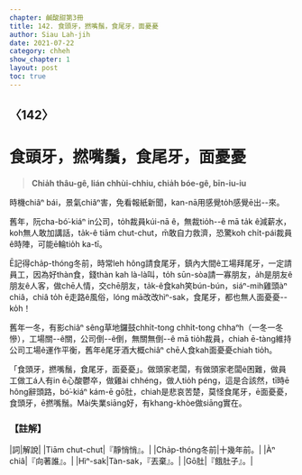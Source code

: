 ```yaml
---
chapter: 鹹酸甜第3冊
title: 142. 食頭牙，撚嘴鬚，食尾牙，面憂憂
author: Siau Lah-jih
date: 2021-07-22
category: chheh
show_chapter: 1
layout: post
toc: true
---
```


## 〈142〉
# 食頭牙，撚嘴鬚，食尾牙，面憂憂
> **Chia̍h thâu-gê, lián chhùi-chhiu, chia̍h bóe-gê, bīn-iu-iu**
 
時機chiâⁿ bái，景氣chiâⁿ害，免看報紙新聞，kan-nā用感覺to̍h感覺ē出--來。

舊年，阮cha-bó͘-kiáⁿ in公司，to̍h裁員kúi-nā ê，無裁tio̍h--ê mā ta̍k ê減薪水，koh無人敢加講話，ta̍k-ê tiām chut-chut，m̄敢自力救濟，恐驚koh chi̍t-pái裁員ê時陣，可能ē輪tio̍h ka-tī。

Ē記得cha̍p-thóng冬前，時常leh hông請食尾牙，鎮內大間ê工場拜尾牙，一定請員工，因為好thàn食，錢thàn kah là-là叫，to̍h sūn-sòa請一寡朋友，a̍h是朋友ê朋友ê人客，做chē人情，交chē朋友，ta̍k-ê食kah笑bún-bún，siáⁿ-mih雞頭àⁿ chiâ，chiâ to̍h ē走路ê風俗，lóng mā改改hìⁿ-sak，食尾牙，都也無人面憂憂--ko̍h！

舊年一冬，有影chiâⁿ sêng草地鑼鼓chhi̍t-tong chhi̍t-tong chhaⁿh（一冬一冬慘），工場關--ê關，公司倒--ê倒，無關無倒--ê mā tio̍h裁員，chiah ē-tàng維持公司工場ê運作平衡，舊年ê尾牙酒大概chiâⁿ chē人食kah面憂憂chiah tio̍h。

「食頭牙，撚嘴鬚，食尾牙，面憂憂」。做頭家老闆，有做頭家老闆ê困難，做員工做工á人有in ê心酸鬱卒，做雞ài chhéng，做人tio̍h péng，這是合該然，tī時ē hông辭頭路，bó͘-kiáⁿ kám-ē gō肚，chiah是悲哀苦楚，莫怪食尾牙，ē面憂憂，食頭牙，ē撚嘴鬚。Mài失業siāng好，有khang-khòe做siāng實在。

 
### 【註解】

|詞|解說|
|Tiām chut-chut|『靜悄悄』。|
|Cha̍p-thóng冬前|十幾年前。|
|Àⁿ chiâ|『向著誰』。|
|Hìⁿ-sak|Tàn-sak，『丟棄』。|
|Gō肚|『餓肚子』。|
